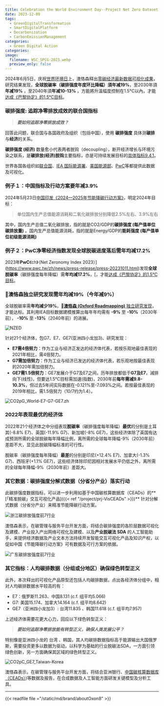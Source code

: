 ```yaml
---
title: Celebration the World Environment Day--Project Net Zero Dataset Released 
date: 2023-12-09
tags:
  - GreenDigitalTransformation
  - SmartDigitalPlatform
  - Decarbonization
  - CarbonEmissionManagement
categories:
  - Green Digital Action
categories:
image:
  filename: WSC_SPCG-2023.webp
  preview_only: false
---
```


2024年6月5日，庆祝[世界环境日](https://www.un.org/zh/observances/environment-day)上，澳恪森释出[零碳经济最新数据可视化成果](https://oxon8.netlify.app/visualization/prj-visNetZero/index.en)，研究结果发现，**全球脫碳率（碳排强度年度环比降幅）**須**年减19%**，至2030年須 **年减19%** ，至2040年須**年减10-13%** ，方能將升溫幅度控制在1.5°C以內，才能[达成《巴黎协定》的1.5℃目标](https://www.unep.org/interactives/emissions-gap-report/2023/zh/)。

<!--more-->

### 碳排强度: 追踪净零排放成效的联合国指标

> _**要如何追踪净零排放成效？**_

回答此问题，联合国与各国政府及组织（包括中国），使用 **碳排强度** 具体测**碳排**与**经济**的关系。

**碳排强度 (经济)** 数量愈小代表两者脱钩（decoupling），断开经济增长与环境污染之联系，是**碳排放(经济)脱钩**主要指标，亦是可持续发展目标的[具体指标9.4.1](https://w3.unece.org/SDG/en/Indicator?id=28)。

世界各国各组织如[联合国](https://w3.unece.org/SDG/en/Indicator?id=28)、[IEA 国际能源署](https://www.iea.org/data-and-statistics/charts/co2-emissions-intensity-of-gdp-1990-2021)、[美国能源部](https://www.energy.gov/articles/interactive-energy-intensity-and-carbon-intensity-numbers)、[PwC](https://www.pwc.co.uk/services/sustainability-climate-change/insights/net-zero-economy-index.html)等都提供此数据及可视化。

### 例子１：中国指标及行动方案要年减3.9%
2024年5月23日[中国印发《2024—2025年节能降碳行动方案》](https://www.gov.cn/zhengce/content/202405/content_6954322.htm)，明定2024年目标：

> 单位国内生产总值能源消耗和二氧化碳排放分别降低2.5%左右、3.9%左右

其中，国内生产总值二氧化碳排放，指的就是CO2/GDP的**碳排强度 (每产值单位碳排放量)** 。国内生产总值能源消耗，指的就是Energy/GDP的**能耗强度 (每产值单位初级能源消耗)**

### 例子２：PwC净零经济指数发现全球脱碳进度落后需**年均减17.2%**
2023年**PwC**《ch》（Net Zeronomy Index 2023）](https://www.pwc.tw/zh/news/press-release/press-20231011.html)发现**全球脫碳率**（碳排强度每年降幅）需**年均减17.2%**，[，才能[达成《巴黎协定》的1.5℃目标](https://www.unep.org/interactives/emissions-gap-report/2023/zh/)。

### 🅭澳恪森独立研究发现需**年均减19%**（今年减9%）　
全球脫碳率需**年均减少19%**，[**🅭澳恪森 (Oxford Roadmapping)** 独立研究发现](https://oxon8.netlify.app/visualization/prj-visNetZero/index.zh)，才能达标。其利用IEA目标数据建模推算出每年年均需有 **-9%** 至 **-10%**（2030年前）， **-10%** 至 **-13%**（2040年前）的进展。

![NZED](NZED-0.1.png)

针对21个经济体，包G7、E7、GE7(亚洲四小龙加3)、研究发现：
* **E7需4倍努力**：作为工业与经济正发达的经济体代表，若按乐观地最佳表现的2021年相比，需4倍努力。
* **G7需加倍努力**：作为工业与经济已发达的经济体代表，若乐观地按最佳表现的2020年需加倍努力。
* **GE7需1.5倍努力**：GE7发展介于G7及E7之间，历年排放都低于**G7及E7**，減排向下(线性)，但要达1.5℃目标需加速(指数)，2030年前**每年需减9.8-10.3%**，但过去5年间实际数据在-0.121%至-7.093%之间。若按最佳表现的2019年相比，需1.5倍努力（10/7约为1.4）。

![CO2pG_World-E7-G7-GE7.zh](CO2pG_World-E7-G7-GE7.zh.png)

### 2022年表现最优的经济体
2022年21个经济体之中分组表现**脫碳率**（碳排强度每年降幅）**最优**的分别是土耳其(-8.8% E7)、英国(-11.9% G7)、新加坡(-8% GE7)，这些经济体除了英国有达成预测所需的全球脱碳每年降幅比例，离所需的全球每年降幅-9%（2030年前）差距不大，显见此脱碳降幅标准的可行性。

脫碳率（碳排强度每年降幅）**最差**的分别是印尼(+12.4% E7)、加拿大(-1.3% G7)、西班牙(+1.1% GE7)，这些经济体除印尼因相对发展水平仍低之外，离所需的全球每年降幅-9%（2030年前）差距大。

### 其它数据：碳排强度分解式数据（分省分产业）落实行动

此碳排强度数据指标，可以进一步利用如基于中国碳核算数据库（CEADs）的**[「精准脱碳」交互可视化产品]({{< ref "/project/prj-VisCEADs" >}})** 针对分解式数据（分省分产业）来精准节能降碳行动方案。

![浙江碳排放强度前7行业](浙江碳排放强度前7行业.svg)

澳恪森表示，在碳管理与服务平台开发方面，将结合碳排强度的各阶层数据可视化及建模、产业投入产出网络可视化及建模、以及**产业脱碳法 SDA** 的人工智能助手，来提供经济数据及产业文本方法持续开发智能交互可视化产品及知识产权，以促如中国《节能降碳行动方案》可有数据及可行方案的依据。

![广东碳排放强度前7行业](广东碳排放强度前7行业.svg)

### 其它指标：人均碳排数据（分组或分地区）确保绿色转型正义

此外，本次释出的可视化产品原型还包括人均碳排数据，点出各经济体分组中，相对人均碳排数据水平较高的有：

* E7：俄罗斯11.263、中国8.131 (c.f. 组平均5.066)
* G7:  美国15.174、加拿大14.164  (c.f. 组平均8.642)
* GE7（亚洲四小龙加3）:  台湾11.835 、韩国11.618  (c.f. 组平均7.957)

上述经济体需要花更大心力，回应以下绿色转型正义：

> _**要如何追踪净零排放能有转型正义，确保人类发展公平？**_


特别像是亚洲四小龙的 台湾 、韩国，其人均碳排数据指标高于能源输出大国俄罗斯，需要投资更多以数据为驱动，以科学为基础的行业脱碳法SDA，一方面引领绿色创新，另一方面确保其区域的绿色转型正义。

![CO2pC_GE7_Taiwan-Korea](CO2pC_GE7_Taiwan-Korea.png)

澳恪森表示，在碳管理与服务平台开发方面，将结合亚洲银行、[中国碳核算数据库（CEADs）](https://www.ceads.net/))等数据及报告，在合成数据及人工智能方面研发关键模型及分析工具。

---


{{< readfile file ="/static/md/brand/aboutOxon8" >}}